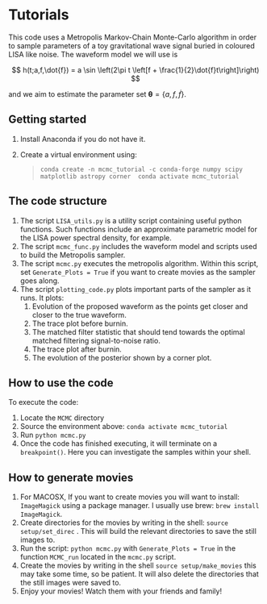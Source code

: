# Tutorials
This code uses a Metropolis Markov-Chain Monte-Carlo algorithm in order to sample parameters of a toy gravitational wave signal buried in coloured LISA like noise. The waveform model we will use is

$$ h(t;a,f,\dot{f}) = a \sin \left(2\pi t \left[f + \frac{1}{2}\dot{f}t\right]\right) $$

and we aim to estimate the parameter set $\boldsymbol{\theta} = \{a,f,\dot{f}\}$.

## Getting started
1. Install Anaconda if you do not have it.
2. Create a virtual environment using:

    > `conda create -n mcmc_tutorial -c conda-forge numpy scipy matplotlib astropy corner 
    conda activate mcmc_tutorial`



## The code structure
1. The script `LISA_utils.py` is a utility script containing useful python functions. Such functions include an approximate parametric model for the LISA power spectral density, for example.
2. The script `mcmc_func.py` includes the waveform model and scripts used to build the Metropolis sampler.
3. The script `mcmc.py` executes the metropolis algorithm. Within this script, set `Generate_Plots = True` if you want to create movies as the sampler goes along. 
4. The script `plotting_code.py` plots important parts of the sampler as it runs. It plots: 
   1. Evolution of the proposed waveform as the points get closer and closer to the true waveform.
   2. The trace plot before burnin.
   3. The matched filter statistic that should tend towards the optimal matched filtering signal-to-noise ratio.
   4. The trace plot after burnin.
   5. The evolution of the posterior shown by a corner plot.

## How to use the code

To execute the code:
1. Locate the `MCMC` directory 
2. Source the environment above: `conda activate mcmc_tutorial` 
3. Run `python mcmc.py`
4. Once the code has finished executing, it will terminate on a `breakpoint()`. Here you can investigate the samples within your shell.  

## How to generate movies
                                  
1. For MACOSX, If you want to create movies you will want to install: `ImageMagick` using a package manager. I usually use brew: ``brew install ImageMagick``.
2. Create directories for the movies by writing in the shell: `source setup/set_direc` . This will build the relevant directories to save the still images to.
3. Run the script: `python mcmc.py` with `Generate_Plots = True` in the function `MCMC_run` located in the `mcmc.py` script.
4. Create the movies by writing in the shell `source setup/make_movies` this may take some time, so be patient. It will also delete the directories that the still images were saved to. 
5. Enjoy your movies! Watch them with your friends and family! 

